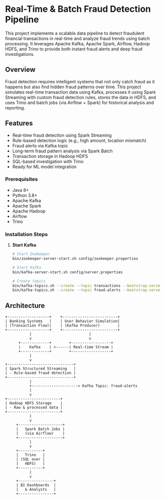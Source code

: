# Real-Time & Batch Fraud Detection Pipeline

This project implements a scalable data pipeline to detect fraudulent financial transactions in real-time and analyze fraud trends using batch processing. It leverages Apache Kafka, Apache Spark, Airflow, Hadoop HDFS, and Trino to provide both instant fraud alerts and deep fraud investigations.

## Overview

Fraud detection requires intelligent systems that not only catch fraud as it happens but also find hidden fraud patterns over time. This project simulates real-time transaction data using Kafka, processes it using Spark Streaming with custom fraud detection rules, stores the data in HDFS, and uses Trino and batch jobs (via Airflow + Spark) for historical analysis and reporting.

## Features

- Real-time fraud detection using Spark Streaming
- Rule-based detection logic (e.g., high amount, location mismatch)
- Fraud alerts via Kafka topic
- Long-term fraud pattern analysis via Spark Batch
- Transaction storage in Hadoop HDFS
- SQL-based investigation with Trino
- Ready for ML model integration

### Prerequisites

- Java 8+
- Python 3.8+
- Apache Kafka
- Apache Spark
- Apache Hadoop
- Airflow
- Trino

### Installation Steps

1. **Start Kafka**

   ```bash
   # Start Zookeeper
   bin/zookeeper-server-start.sh config/zookeeper.properties

   # Start Kafka
   bin/kafka-server-start.sh config/server.properties

   # Create topics
   bin/kafka-topics.sh --create --topic transactions --bootstrap-server localhost:9092
   bin/kafka-topics.sh --create --topic fraud-alerts --bootstrap-server localhost:9092

## Architecture

```plaintext
+-------------------+    +-------------------------+
| Banking Systems   |    | User Behavior Simulation|
| (Transaction Flow)|    | (Kafka Producer)        |
+-------------------+    +-------------------------+
           |                          |
           v                          v
      +-------------+        +------------------+
      |    Kafka    | <------| Real-time Stream |
      +-------------+        +------------------+
           |
           v
+------------------------------+
| Spark Structured Streaming   |
| - Rule-based fraud detection |
+------------------------------+
           |
           +---------------------> Kafka Topic: fraud-alerts
           |
           v
+------------------------+
| Hadoop HDFS Storage    |
| - Raw & processed data |
+------------------------+
           |
           v
     +--------------------+
     |   Spark Batch Jobs |
     |   (via Airflow)    |
     +--------------------+
           |
           v
     +-----------+
     |   Trino   |
     | (SQL over |
     |   HDFS)   |
     +-----------+
           |
           v
     +----------------+
     | BI Dashboards  |
     |   & Analysts   |
     +----------------+

